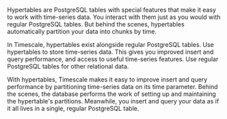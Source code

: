 Hypertables are PostgreSQL tables with special features that make it easy to
work with time-series data. You interact with them just as you would with
regular PostgreSQL tables. But behind the scenes, hypertables automatically
partition your data into chunks by time.

In Timescale, hypertables exist alongside regular PostgreSQL tables. Use
hypertables to store time-series data. This gives you improved insert and query
performance, and access to useful time-series features. Use regular PostgreSQL
tables for other relational data.

With hypertables, Timescale makes it easy to improve insert and query
performance by partitioning time-series data on its time parameter. Behind the
scenes, the database performs the work of setting up and maintaining the
hypertable's partitions. Meanwhile, you insert and query your data as if it all
lives in a single, regular PostgreSQL table.
